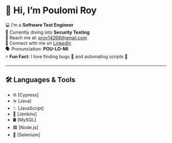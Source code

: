 # 👋 Hi, I’m Poulomi Roy

💻 I’m a **Software Test Engineer**  
🔐 Currently diving into **Security Testing**  
📧 Reach me at: [proy14268@gmail.com](mailto:proy14268@gmail.com)  
🔗 Connect with me on [LinkedIn](https://www.linkedin.com/in/poulomi-roy-154587196)  
🗣️ Pronunciation: **POU-LO-MI**  
⚡ **Fun Fact:** I love finding bugs 🐞 and automating scripts 🤖

---

## 🛠️ Languages & Tools

- 🌐 [Cypress] 
- ☕ [Java]
- ✨ [JavaScript]
- 🔧 [Jenkins] 
- 🛢️ [MySQL]  
- 🟩 [Node.js]
- 🧪 [Selenium]

